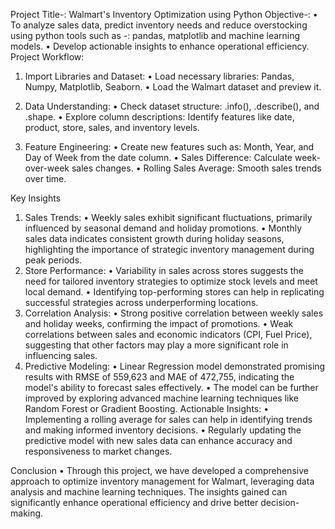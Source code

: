Project Title-: Walmart's Inventory Optimization using Python
Objective-:
•	To analyze sales data, predict inventory needs and reduce overstocking using python tools such as -: pandas, matplotlib and machine learning models.
•	Develop actionable insights to enhance operational efficiency.
Project Workflow:

1.	Import Libraries and Dataset:
•	Load necessary libraries: Pandas, Numpy, Matplotlib, Seaborn.
•	Load the Walmart dataset and preview it.

3.	Data Understanding:
•	Check dataset structure: .info(), .describe(), and .shape.
•	Explore column descriptions: Identify features like date, product, store, sales, and inventory levels.

5. Feature Engineering:
•	Create new features such as: Month, Year, and Day of Week from the date column.
•	Sales Difference: Calculate week-over-week sales changes.
•	Rolling Sales Average: Smooth sales trends over time.

Key Insights
1.	Sales Trends:
•	Weekly sales exhibit significant fluctuations, primarily influenced by seasonal demand and holiday promotions.
•	Monthly sales data indicates consistent growth during holiday seasons, highlighting the importance of strategic inventory management during peak periods.
2.	Store Performance:
•	Variability in sales across stores suggests the need for tailored inventory strategies to optimize stock levels and meet local demand.
•	Identifying top-performing stores can help in replicating successful strategies across underperforming locations.
3.	Correlation Analysis:
•	Strong positive correlation between weekly sales and holiday weeks, confirming the impact of promotions.
•	Weak correlations between sales and economic indicators (CPI, Fuel Price), suggesting that other factors may play a more significant role in influencing sales.
4.	Predictive Modeling:
•	Linear Regression model demonstrated promising results with RMSE of 559,623 and MAE of 472,755, indicating the model's ability to forecast sales effectively.
•	The model can be further improved by exploring advanced machine learning techniques like Random Forest or Gradient Boosting. Actionable Insights:
•	Implementing a rolling average for sales can help in identifying trends and making informed inventory decisions.
•	Regularly updating the predictive model with new sales data can enhance accuracy and responsiveness to market changes.


Conclusion
•	Through this project, we have developed a comprehensive approach to optimize inventory management for Walmart, leveraging data analysis and machine learning techniques. The insights gained can significantly enhance operational efficiency and drive better decision-making.
